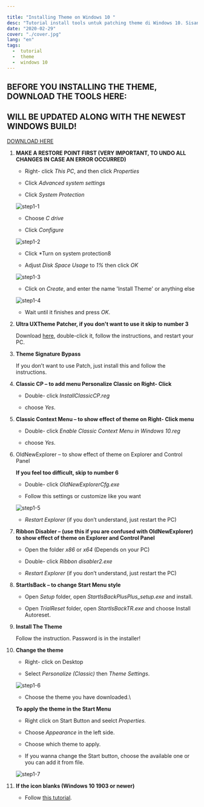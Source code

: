 ```yaml
---

title: "Installing Theme on Windows 10 "
desc: "Tutorial install tools untuk patching theme di Windows 10. Sisanya kata kata pengganti biar card elementnya ga ngebug ok oce."
date: "2020-02-29"
cover: "./cover.jpg"
lang: "en"
tags:
  -  tutorial
  -  theme
  -  windows 10
---
```


## BEFORE YOU INSTALLING THE THEME, DOWNLOAD THE TOOLS HERE:
## WILL BE UPDATED ALONG WITH THE NEWEST WINDOWS BUILD!

<a href="http://bit.ly/2PpJWbq" class="btn"><span class="name">DOWNLOAD HERE</span></a>

1. **MAKE A RESTORE POINT FIRST (VERY IMPORTANT, TO UNDO ALL CHANGES IN CASE AN ERROR OCCURRED)**

    - Right- click *This PC*, and then click *Properties*

    - Click *Advanced system settings*

    - Click *System Protection*

   ![step1-1](./001.jpg)

    - Choose *C drive*

    - Click *Configure*

   ![step1-2](./002.jpg)

    - Click *Turn on system protection8

    - Adjust *Disk Space Usage* to *1%* then click *OK*

   ![step1-3](./003.jpg)

   - Click on *Create*, and enter the name 'Install Theme' or anything else

   ![step1-4](./004.jpg)

   - Wait until it finishes and press *OK*.

2. **Ultra UXTheme Patcher, if you don't want to use it skip to number 3**

    Download [here](https://www.syssel.net/hoefs/software_uxtheme.php?lang=en), double-click it, follow the instructions, and restart your PC.

3. **Theme Signature Bypass**

    If you don’t want to use Patch, just install this and follow the instructions.

4. **Classic CP – to add menu Personalize Classic on Right- Click**

    - Double- click *InstallClassicCP.reg*

    - choose *Yes*.

5. **Classic Context Menu – to show effect of theme on Right- Click menu**

    - Double- click *Enable Classic Context Menu in Windows 10.reg*

    - choose *Yes*.

6. OldNewExplorer – to show effect of theme on Explorer and Control Panel

   **If you feel too difficult, skip to number 6**

    - Double- click *OldNewExplorerCfg.exe*

    - Follow this settings or customize like you want

   ![step1-5](./005.jpg)

    - *Restart Explorer* (if you don’t understand, just restart the PC)

7. **Ribbon Disabler – (use this if you are confused with OldNewExplorer) to show effect of theme on Explorer and Control Panel**

    - Open the folder *x86* or *x64* (Depends on your PC)

    - Double- click *Ribbon disabler2.exe*

    - *Restart Explorer* (if you don’t understand, just restart the PC)

8. **StartIsBack – to change Start Menu style**

    - Open *Setup* folder, open *StartIsBackPlusPlus_setup.exe* and install.

    - Open *TrialReset* folder, open *StartIsBackTR.exe* and choose Install Autoreset.

9. **Install The Theme**

    Follow the instruction. Password is in the installer!

10. **Change the theme**

    - Right- click on Desktop

    - Select *Personalize (Classic)* then *Theme Settings*.

    ![step1-6](./006.jpg)

    - Choose the theme you have downloaded.\

    **To apply the theme in the Start Menu**

    - Right click on Start Button and seelct *Properties.*

    - Choose *Appearance* in the left side.

    - Choose which theme to apply.

    - If you wanna change the Start button, choose the available one or you can add it from file.

    ![step1-7](./007.jpg)

11. **If the icon blanks (Windows 10 1903 or newer)**

    - Follow [this tutorial](https://elzexd.github.io/releases/en/owo-patching/).
